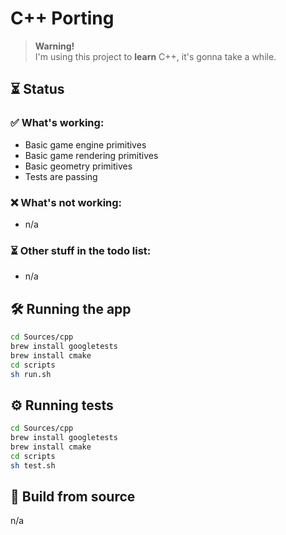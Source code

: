 # C++ Porting

> **Warning!**<br>
> I'm using this project to **learn** C++, it's gonna take a while.

## ⏳ Status

### ✅ What's working:
* Basic game engine primitives
* Basic game rendering primitives
* Basic geometry primitives
* Tests are passing

### ❌ What's not working:
* n/a

### ⏳ Other stuff in the todo list:
* n/a

## 🛠️ Running the app
```bash
cd Sources/cpp
brew install googletests
brew install cmake
cd scripts
sh run.sh
```

## ⚙️ Running tests
```bash
cd Sources/cpp
brew install googletests
brew install cmake
cd scripts
sh test.sh
```

## 🧱 Build from source
n/a